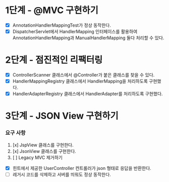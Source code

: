 # 1단계 - @MVC 구현하기
+ [x] AnnotationHandlerMappingTest가 정상 동작한다. 
+ [x] DispatcherServlet에서 HandlerMapping 인터페이스를 활용하여 AnnotationHandlerMapping과 ManualHandlerMapping 둘다 처리할 수 있다.

# 2단계 - 점진적인 리팩터링
+ [x] ControllerScanner 클래스에서 @Controller가 붙은 클래스를 찾을 수 있다.
+ [x] HandlerMappingRegistry 클래스에서 HandlerMapping을 처리하도록 구현했다. 
+ [x] HandlerAdapterRegistry 클래스에서 HandlerAdapter를 처리하도록 구현했다.

# 3단계 - JSON View 구현하기
### 요구 사항
1. [x] JspView 클래스를 구현한다.
2. [x] JsonView 클래스를 구현한다.
3. [ ] Legacy MVC 제거하기
+ [x] 힌트에서 제공한 UserController 컨트롤러가 json 형태로 응답을 반환한다.
+ [ ] 레거시 코드를 삭제하고 서버를 띄워도 정상 동작한다.

